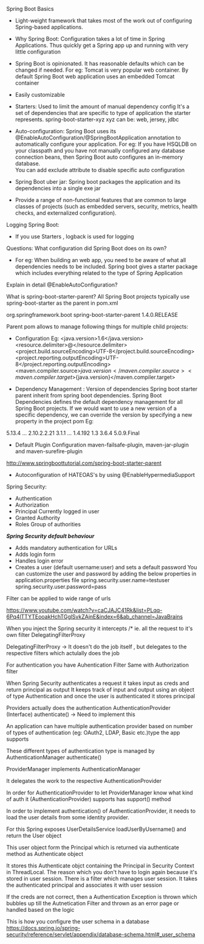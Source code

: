 Spring Boot Basics
 - Light-weight framework that takes most of the work out of configuring Spring-based applications.
 - Why Spring Boot: Configuration takes a lot of time in Spring Applications. Thus quickly get a Spring app up and running with very little configuration
 - Spring Boot is opinionated. It has reasonable defaults which can be changed if needed. For eg: Tomcat is very popular web container. By default Spring Boot web application uses an embedded Tomcat container
 - Easily customizable
 - Starters: Used to limit the amount of manual dependency config
 			 It's a set of dependencies that are specific to type of application the starter represents.
 			 spring-boot-starter-xyz
 			 xyz can be: web, jersey, jdbc
 - Auto-configuration: Spring Boot uses its @EnableAutoConfiguration/@SpringBootApplication annotation to automatically configure your application.
 For eg: If you have HSQLDB on your classpath and you have not manually configured any database connection beans, then Spring Boot auto configures an in-memory database.			 
 You can add exclude attribute to disable specific auto configuration
 - Spring Boot uber jar: Spring boot packages the application and its dependencies into a single exe jar

 - Provide a range of non-functional features that are common to large classes of projects (such as embedded servers, security, metrics, health checks, and externalized configuration).



Logging Spring Boot:
- If you use Starters , logback is used for logging

Questions:
What configuration did Spring Boot does on its own?
- For eg: When building an web app, you need to be aware of what all dependencies needs to be included.
Spring boot gives a starter package which includes everything related to the type of Spring Application

Explain in detail @EnableAutoConfiguration?

What is spring-boot-starter-parent?
 All Spring Boot projects typically use spring-boot-starter as the parent in pom.xml

<parent>
        <groupId>org.springframework.boot</groupId>
        <artifactId>spring-boot-starter-parent</artifactId>
        <version>1.4.0.RELEASE</version>
</parent>

Parent pom allows to manage following things for multiple child projects:
 - Configuration
 Eg: 
 <java.version>1.6</java.version>
<resource.delimiter>@</resource.delimiter> <!-- delimiter that doesn't clash with Spring ${} placeholders -->
<project.build.sourceEncoding>UTF-8</project.build.sourceEncoding>
<project.reporting.outputEncoding>UTF-8</project.reporting.outputEncoding>
<maven.compiler.source>${java.version}</maven.compiler.source>
<maven.compiler.target>${java.version}</maven.compiler.target>

 - Dependency Management : Version of dependencies
Spring boot starter parent inherit from spring boot dependencies. 
Spring Boot Dependencies defines the default dependency management for all Spring Boot projects.
If we would want to use a new version of a specific dependency, we can override the version by specifying a new property in the project pom
Eg:
<properties>
	<activemq.version>5.13.4</activemq.version>
	...
	<ehcache.version>2.10.2.2.21</ehcache.version>
	<ehcache3.version>3.1.1</ehcache3.version>
	...
	<h2.version>1.4.192</h2.version>
	<hamcrest.version>1.3</hamcrest.version>
	<hazelcast.version>3.6.4</hazelcast.version>
	<hibernate.version>5.0.9.Final</hibernate.version>
</properties>


 - Default Plugin Configuration
maven-failsafe-plugin, maven-jar-plugin and maven-surefire-plugin

http://www.springboottutorial.com/spring-boot-starter-parent


- Autoconfiguration of HATEOAS's by using @EnableHypermediaSupport

Spring Security:
- Authentication
- Authorization
- Principal
	Currently logged in user
- Granted Authority
- Roles
	Group of authorities

***Spring Security default behaviour***
- Adds mandatory authentication for URLs
- Adds login form
- Handles login error
- Creates a user (default username:user) and sets a default password
	You can customize the user and password by adding the below properties in application.properties file
	spring.security.user.name=testuser
	spring.security.user.password=pass

Filter can be applied to wide range of urls


https://www.youtube.com/watch?v=caCJAJC41Rk&list=PLqq-6Pq4lTTYTEooakHchTGglSvkZAjnE&index=6&ab_channel=JavaBrains

When you inject the Spring security it intercepts /*  ie. all the request to it's own filter DelegatingFilterProxy

DelegatingFilterProxy -> It doesn't do the job itself , but delegates to the respective filters which actulally does the job

For authentication you have Auhentication Filter
Same with Authorization filter

When Spring Security authenticates a request it takes input as creds and return principal as output
It keeps track of input and output using an object of type Authentication and once the user is authenticated it stores principal

Providers actually does the authentication
AuthenticationProvider (Interface)
	authenticate() -> Need to implement this


An application can have multiple authentication provider based on number of types of authentication (eg: OAuth2, LDAP, Basic etc.)type the app supports

These different types of authentication type is managed by AuthenticationManager
	authenticate()

ProviderManager implements AuthenticationManager

It delegates the work to the respective AuthenticationProvider


In order for AuthenticationProvider to let ProviderManager know what kind of auth it (AuthenticationProvider) supports  has support() method


In order to implement authentication() of AuthenticationProvider, it needs to load the user details from some identity provider.

For this Spring exposes UserDetailsService loadUserByUsername()
and return the User object

This user object form the Principal which is returned via authenticate  method as Authenticate object

It stores this Authenticate objct containing the Principal in Security Context in ThreadLocal.
The reason which you don't have to login again because it's stored in user session. There is a filter which  manages user session. It takes the authenticated principal and associates it with user session



If the creds are not correct, then a Authentication Exception is thrown which bubbles up till the Autnetication Filter and thrown as an error page or handled based on the logic


This is how you configure the user schema in a database
https://docs.spring.io/spring-security/reference/servlet/appendix/database-schema.html#_user_schema